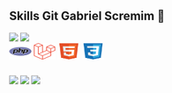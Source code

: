 ## Skills Git Gabriel Scremim 👋



<div>
<img height ="180em" src="https://github-readme-stats.vercel.app/api?username=GabrielScremim&show_icons=true&theme=dracula&include_all_commits=true"/>
<img height ="180em" src="https://github-readme-stats.vercel.app/api/top-langs/?username=GabrielScremim&layout=compact&theme=dracula&include_all_commits=true&count_private=true"/>
<div/>
      
  
<div style="display: inline-block">
  <img align="center" alt="PHP" height="30" width="40" src="https://raw.githubusercontent.com/devicons/devicon/master/icons/php/php-original.svg">
  <img align="center" alt="Laravel" height="30" width="40" src="https://raw.githubusercontent.com/devicons/devicon/master/icons/laravel/laravel-original.svg">
  <img align="center" alt="HTML" height="30" width="40" src="https://raw.githubusercontent.com/devicons/devicon/master/icons/html5/html5-original.svg">
  <img align="center" alt="CSS" height="30" width="40" src="https://raw.githubusercontent.com/devicons/devicon/master/icons/css3/css3-original.svg">
</div>

  
  ##
 
<div> 
  <a href="https://instagram.com/gabrielscremim" target="_blank"><img src="https://img.shields.io/badge/-Instagram-%23E4405F?style=for-the-badge&logo=instagram&logoColor=white" target="_blank"></a>
  <a href = "mailto:gabrielscremim@edu.unifil.br"><img src="https://img.shields.io/badge/-Gmail-%23333?style=for-the-badge&logo=gmail&logoColor=white" target="_blank"></a>
  <a href="https://www.linkedin.com/in/gabriel-vaz-scremim-a37b8b231/" target="_blank"><img src="https://img.shields.io/badge/-LinkedIn-%230077B5?style=for-the-badge&logo=linkedin&logoColor=white" target="_blank"></a> 
  
</div>


